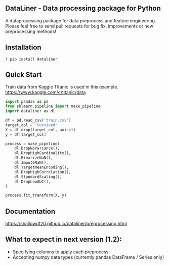 ## DataLiner - Data processing package for Python 
A dataprocessing package for data preprocess and feature engineering.<br>
Please feel free to send pull requests for bug fix, improvements or new preprocessing methods!

## Installation
```
! pip install dataliner
```

## Quick Start
Train data from Kaggle Titanic is used in this example. https://www.kaggle.com/c/titanic/data

```python
import pandas as pd
from sklearn.pipeline import make_pipeline
import dataliner as dl

df = pd.read_csv('train.csv')
target_col = 'Survived'
X = df.drop(target_col, axis=1)
y = df[target_col]

process = make_pipeline(
    dl.DropNoVariance(),
    dl.DropHighCardinality(),
    dl.BinarizeNaN(),
    dl.ImputeNaN(),
    dl.TargetMeanEncoding(),
    dl.DropHighCorrelation(),
    dl.StandardScaling(),
    dl.DropLowAUC(),
)

process.fit_transform(X, y)

```

## Documentation
https://shallowdf20.github.io/dataliner/preprocessing.html

## What to expect in next version (1.2):
- Specifying columns to apply each preprocess
- Accepting numpy data types (currently pandas DataFrame / Series only)
